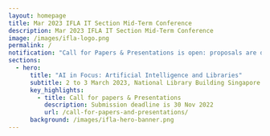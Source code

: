 ```yaml
---
layout: homepage
title: Mar 2023 IFLA IT Section Mid-Term Conference
description: Mar 2023 IFLA IT Section Mid-Term Conference
image: /images/ifla-logo.png
permalink: /
notification: "Call for Papers & Presentations is open: proposals are due 30 Nov 2022."
sections:
  - hero:
      title: "AI in Focus: Artificial Intelligence and Libraries"
      subtitle: 2 to 3 March 2023, National Library Building Singapore
      key_highlights:
        - title: Call for papers & Presentations
          description: Submission deadline is 30 Nov 2022
          url: /call-for-papers-and-presentations/
      background: /images/ifla-hero-banner.png
---
```

